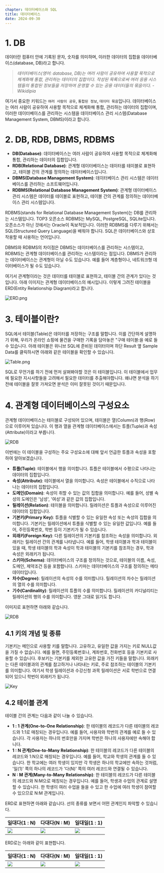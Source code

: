 ```yaml
---
chapter: 데이터베이스와 SQL
title: 데이터베이스
date: 2024-09-30
---
```


# 1. DB

데이터란 컴퓨터 안에 기록된 문자, 숫자를 의미하며, 이러한 데이터의 집합을 데이터베이스(database, DB)라고 합니다.

> _데이터베이스(영어: database, DB)는 여러 사람이 공유하여 사용할 목적으로 체계화해 통합, 관리하는 데이터의 집합이다. 작성된 목록으로써 여러 응용 시스템들의 통합된 정보들을 저장하여 운영할 수 있는 공용 데이터들의 묶음이다. - Wikidipia_

여기서 중요한 키워드는 `여러 사람이 공유`, `통합된 정보`, `데이터 묶음`입니다. 데이터베이스는 여러 사람이 공유하여 사용할 목적으로 체계화해 통합, 관리하는 데이터의 집합이며, 이러한 데이터베이스를 관리하는 시스템을 데이터베이스 관리 시스템(Database Management System, DBMS)이라고 합니다.

# 2. DB, RDB, DBMS, RDBMS

- **DB(Database)**: 데이터베이스는 여러 사람이 공유하여 사용할 목적으로 체계화해 통합, 관리하는 데이터의 집합입니다.
- **RDB(Relational Database)**: 관계형 데이터베이스는 데이터를 테이블로 표현하고, 테이블 간의 관계를 정의하는 데이터베이스입니다.
- **DBMS(Database Management System)**: 데이터베이스 관리 시스템은 데이터베이스를 관리하는 소프트웨어입니다.
- **RDBMS(Relational Database Management System)**: 관계형 데이터베이스 관리 시스템은 데이터를 테이블로 표현하고, 테이블 간의 관계를 정의하는 데이터베이스 관리 시스템입니다.


RDBMS(stands for Relational Database Management System)는 DB를 관리하는 시스템입니다. TOP3 오픈소스 RDBMS는 MySQL, PostgreSQL, SQLite입니다. 오픈소스가 아닌 것에서는 Oracle이 독보적입니다. 이러한 RDBMS를 다루기 위해서는 SQL(Structured Query Language)을 배워야 합니다. SQL은 데이터베이스와 상호작용할 때 사용하는 언어입니다.

DBMS와 RDBMS의 차이점은 DBMS는 데이터베이스를 관리하는 시스템이고, RDBMS는 관계형 데이터베이스를 관리하는 시스템이라는 점입니다. DBMS가 관리하는 데이터베이스는 관계형이 아닐 수도 있습니다. 예를 들어 계층형이나, 네트워크형 데이터베이스가 될 수도 있습니다.

여기서 관계형이라는 것은 데이터를 테이블로 표현하고, 테이블 간의 관계가 있다는 것입니다. 아래 이미지는 관계형 데이터베이스의 예시입니다. 이렇게 그려진 테이블을 ERD(Entity Relationship Diagram)라고 합니다.

![ERD.png](/images/basecamp-sql/01-2-1.png)

# 3. 테이블이란?

SQL에서 테이블(Table)은 데이터를 저장하는 구조를 말합니다. 이를 간단하게 설명하기 위해, 우리가 온라인 쇼핑에 물건을 구매한 기록을 담아놓은 "구매 테이블:을 예로 들 수 있습니다. 아래 테이블은 위니브 SQL에 준비된 데이터이며 하단 Result 옆 Sample Data를 클릭하시면 아래와 같은 테이블을 확인할 수 있습니다.

![Table.png](/images/basecamp-sql/chatper02-1/Untitled.png)

SQL로 무언가를 하기 전에 먼저 살펴봐야할 것은 이 테이블입니다. 이 테이블에서 업무에 필요한 지시사항들을 고려해서 필요한 데이터를 추출해야합니다. 왜냐면 분석을 하기 전에 테이블을 잘못 가져오면 분석은 이미 잘못된 것이기 때문입니다.

# 4. 관계형 데이터베이스의 구성요소

관계형 데이터베이스는 테이블로 구성되어 있으며, 테이블은 열(Column)과 행(Row)으로 이루어져 있습니다. 이 행과 열을 관계형 데이터베이스에서는 튜플(Tuple)과 속성(Attribute)이라고 부릅니다.

![RDB](/images/basecamp-sql/01-2-2.jpg)

이번에는 이 테이블을 구성하는 주요 구성요소에 대해 앞서 언급한 튜플과 속성을 포함하여 알아보겠습니다.

* **튜플(Tuple)**: 테이블에서 행을 의미합니다. 튜플은 테이블에서 수평으로 나타나는 데이터의 집합입니다.
* **속성(Attribute)**: 테이블에서 열을 의미합니다. 속성은 테이블에서 수직으로 나타나는 데이터의 집합입니다.
* **도메인(Domain)**: 속성이 취할 수 있는 값의 집합을 의미합니다. 예를 들어, 성별 속성의 도메인은 '남성', '여성'과 같은 값의 집합입니다.
* **릴레이션(Relation)**: 테이블을 의미합니다. 릴레이션은 튜플과 속성으로 이루어진 데이터의 집합입니다.
* **기본키(Primary Key)**: 튜플을 식별할 수 있는 유일한 속성 또는 속성의 집합을 의미합니다. 기본키는 릴레이션에서 튜플을 식별할 수 있는 유일한 값입니다. 예를 들어, 주민등록번호, 학번 등이 기본키가 될 수 있습니다.
* **외래키(Foreign Key)**: 다른 릴레이션의 기본키를 참조하는 속성을 의미합니다. 외래키는 릴레이션 간의 관계를 나타냅니다. 예를 들어, 학생 테이블과 학과 테이블이 있을 때, 학생 테이블의 학과 속성이 학과 테이블의 기본키를 참조하는 경우, 학과 속성은 외래키가 됩니다.
* **스키마(Schema)**: 데이터베이스의 구조를 정의하는 것으로, 테이블의 이름, 속성, 도메인, 제약조건 등을 포함합니다. 스키마는 데이터베이스의 구조를 정의하는 메타데이터입니다.
* **차수(Degree)**: 릴레이션의 속성의 수를 의미합니다. 릴레이션의 차수는 릴레이션의 열의 수를 의미합니다.
* **기수(Cardinality)**: 릴레이션의 튜플의 수를 의미합니다. 릴레이션의 카디널리티는 릴레이션의 행의 수를 의미합니다. 영문 그대로 읽기도 합니다.

이미지로 표현하면 아래와 같습니다.

![RDB](/images/basecamp-sql/01-2-3.png)

## 4.1 키의 개념 및 종류

기본키는 메인으로 사용할 키를 말합니다. 고유하고, 유일한 값을 가지는 키로 NULL값을 가질 수 없습니다. 예를 들면, 주민등록번호나, 계좌번호, 전화번호 등을 기본키로 사용할 수 있습니다. 후보키는 기본키를 제외한 고유한 값을 가진 키들을 말합니다. 외래키는 다른 테이블과의 관계를 참고하거나 나타내는 키로, 주로 참조하는 테이블의 기본키를 의미합니다. 여기서 학생 릴레이션과 수강신청 과목 릴레이션은 서로 학번으로 연결되어 있으니 학번이 외래키가 됩니다.

![Key](/images/basecamp-sql/01-2-4.png)

## 4.2 테이블 관계

테이블 간의 관계는 다음과 같이 나눌 수 있습니다.

- **1 : 1 관계(One-to-One Relationship)**: 한 테이블의 레코드가 다른 테이블의 레코드와 1:1로 매칭되는 경우입니다. 예를 들어, 사용자와 학번의 관계를 예로 들 수 있습니다. 각 사용자는 하나의 번호만을 가지며 학번은 하나의 사용자에만 속해야 합니다.
- **1 : N 관계(One-to-Many Relationship)**: 한 테이블의 레코드가 다른 테이블의 레코드와 1:N으로 매칭되는 경우입니다. 예를 들어, 학교와 학생의 관계를 들 수 있습니다. 한 학교에는 여러 학생이 있지만 각 학생은 하나의 학교에만 속하는 것처럼, '일(1)' 쪽의 하나의 레코드가 '다(N)' 쪽의 여러 레코드와 연결될 수 있습니다.
- **N : M 관계(Many-to-Many Relationship)**: 한 테이블의 레코드가 다른 테이블의 레코드와 N:M으로 매칭되는 경우입니다. 예를 들어, 학생과 수업의 관계로 설명할 수 있습니다. 한 학생이 여러 수업을 들을 수 있고 한 수업에 여러 학생이 참여할 수 있으므로 N:M 관계입니다.

ERD로 표현하면 아래와 같습니다. 선의 종류를 보면서 어떤 관계인지 파악할 수 있습니다.

| 일대다(1 : N) | 다대다(N : M) | 일대일(1 : 1) |
| ------------------------------------------ | ------------------------------------------ | ------------------------------------------ |
| ![](/images/basecamp-django/chapter03/04-3.png) | ![](/images/basecamp-django/chapter03/04-4.png) | ![](/images/basecamp-django/chapter03/04-5.png) |    

ERD로는 아래와 같이 표현합니다.

| 일대다(1 : N) | 다대다(N : M) | 일대일(1 : 1) |
| ------------------------------------------ | ------------------------------------------ | ------------------------------------------ |
| ![](/images/basecamp-django/chapter03/04-3-1.png) | ![](/images/basecamp-django/chapter03/04-4-1.png) | ![](/images/basecamp-django/chapter03/04-5-1.png) |    